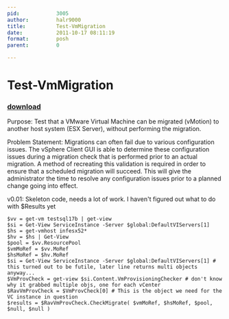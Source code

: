 ```yaml
---
pid:            3005
author:         halr9000
title:          Test-VmMigration
date:           2011-10-17 08:11:19
format:         posh
parent:         0

---
```


# Test-VmMigration

### [download](Scripts\3005.ps1)

Purpose: Test that a VMware Virtual Machine can be migrated (vMotion) to another host system (ESX Server), without performing the migration.

Problem Statement: Migrations can often fail due to various configuration issues. The vSphere Client GUI is able to determine these configuration issues during a migration check that is performed prior to an actual migration. A method of recreating this validation is required in order to ensure that a scheduled migration will succeed. This will give the administrator the time to resolve any configuration issues prior to a planned change going into effect.

v0.01: Skeleton code, needs a lot of work. I haven't figured out what to do with $Results yet

```posh
$vv = get-vm testsql17b | get-view
$si = Get-View ServiceInstance -Server $global:DefaultVIServers[1]
$hs = get-vmhost infesx52*
$hv = $hs | Get-View
$pool = $vv.ResourcePool
$vmMoRef = $vv.MoRef
$hsMoRef = $hv.MoRef
$si = Get-View ServiceInstance -Server $global:DefaultVIServers[1] # this turned out to be futile, later line returns multi objects anyway...
$VmProvCheck = get-view $si.Content.VmProvisioningChecker # don't know why it grabbed multiple objs, one for each vCenter
$RavVmProvCheck = $VmProvCheck[0] # This is the object we need for the VC instance in question
$results = $RavVmProvCheck.CheckMigrate( $vmMoRef, $hsMoRef, $pool, $null, $null )
```
